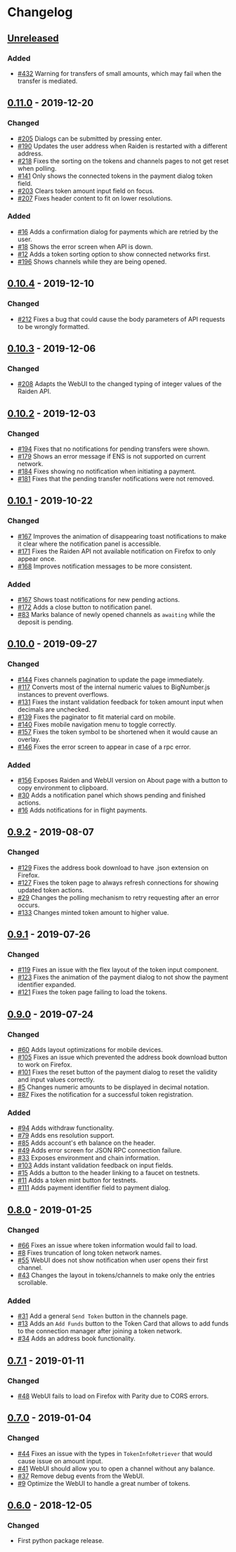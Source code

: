 # Changelog

## [Unreleased]
### Added
- [#432] Warning for transfers of small amounts, which may fail when the transfer is mediated.

## [0.11.0] - 2019-12-20
### Changed
- [#205] Dialogs can be submitted by pressing enter.
- [#190] Updates the user address when Raiden is restarted with a different address.
- [#218] Fixes the sorting on the tokens and channels pages to not get reset when polling.
- [#141] Only shows the connected tokens in the payment dialog token field.
- [#203] Clears token amount input field on focus.
- [#207] Fixes header content to fit on lower resolutions.

### Added
- [#16] Adds a confirmation dialog for payments which are retried by the user.
- [#18] Shows the error screen when API is down.
- [#12] Adds a token sorting option to show connected networks first.
- [#196] Shows channels while they are being opened.

## [0.10.4] - 2019-12-10
### Changed
- [#212] Fixes a bug that could cause the body parameters of API requests to be wrongly formatted.

## [0.10.3] - 2019-12-06
### Changed
- [#208] Adapts the WebUI to the changed typing of integer values of the Raiden API.

## [0.10.2] - 2019-12-03
### Changed
- [#194] Fixes that no notifications for pending transfers were shown.
- [#179] Shows an error message if ENS is not supported on current network.
- [#184] Fixes showing no notification when initiating a payment.
- [#181] Fixes that the pending transfer notifications were not removed.

## [0.10.1] - 2019-10-22
### Changed
- [#167] Improves the animation of disappearing toast notifications to make it clear where the notification panel is accessible.
- [#171] Fixes the Raiden API not available notification on Firefox to only appear once.
- [#168] Improves notification messages to be more consistent.

### Added
- [#167] Shows toast notifications for new pending actions.
- [#172] Adds a close button to notification panel.
- [#83] Marks balance of newly opened channels as `awaiting` while the deposit is pending.

## [0.10.0] - 2019-09-27
### Changed
- [#144] Fixes channels pagination to update the page immediately.
- [#117] Converts most of the internal numeric values to BigNumber.js instances to prevent overflows.
- [#131] Fixes the instant validation feedback for token amount input when decimals are unchecked.
- [#139] Fixes the paginator to fit material card on mobile.
- [#140] Fixes mobile navigation menu to toggle correctly.
- [#157] Fixes the token symbol to be shortened when it would cause an overlay.
- [#146] Fixes the error screen to appear in case of a rpc error.

### Added
- [#156] Exposes Raiden and WebUI version on About page with a button to copy environment to clipboard.
- [#30] Adds a notification panel which shows pending and finished actions.
- [#16] Adds notifications for in flight payments.

## [0.9.2] - 2019-08-07
### Changed
- [#129] Fixes the address book download to have .json extension on Firefox.
- [#127] Fixes the token page to always refresh connections for showing updated token actions.
- [#29] Changes the polling mechanism to retry requesting after an error occurs.
- [#133] Changes minted token amount to higher value.

## [0.9.1] - 2019-07-26
### Changed
- [#119] Fixes an issue with the flex layout of the token input component.
- [#123] Fixes the animation of the payment dialog to not show the payment identifier expanded.
- [#121] Fixes the token page failing to load the tokens.

## [0.9.0] - 2019-07-24
### Changed
- [#60] Adds layout optimizations for mobile devices.
- [#105] Fixes an issue which prevented the address book download button to work on Firefox.
- [#101] Fixes the reset button of the payment dialog to reset the validity and input values correctly.
- [#5] Changes numeric amounts to be displayed in decimal notation.
- [#87] Fixes the notification for a successful token registration.

### Added
- [#94] Adds withdraw functionality.
- [#79] Adds ens resolution support.
- [#85] Adds account's eth balance on the header.
- [#49] Adds error screen for JSON RPC connection failure.
- [#33] Exposes environment and chain information.
- [#103] Adds instant validation feedback on input fields.
- [#15] Adds a button to the header linking to a faucet on testnets.
- [#11] Adds a token mint button for testnets.
- [#111] Adds payment identifier field to payment dialog.

## [0.8.0] - 2019-01-25
### Changed
- [#66] Fixes an issue where token information would fail to load.
- [#8] Fixes truncation of long token network names.
- [#55] WebUI does not show notification when user opens their first channel.
- [#43] Changes the layout in tokens/channels to make only the entries scrollable.

### Added
- [#31] Add a general `Send Token` button in the channels page.
- [#13] Adds an `Add Funds` button to the Token Card that allows to add funds to the connection manager after joining a 
token network.
- [#34] Adds an address book functionality.

## [0.7.1] - 2019-01-11
### Changed
- [#48] WebUI fails to load on Firefox with Parity due to CORS errors.

## [0.7.0] - 2019-01-04
### Changed
- [#44] Fixes an issue with the types in `TokenInfoRetriever` that would cause issue on amount input.
- [#41] WebUI should allow you to open a channel without any balance.
- [#37] Remove debug events from the WebUI.
- [#9] Optimize the WebUI to handle a great number of tokens.

## [0.6.0] - 2018-12-05
### Changed
- First python package release.

[Unreleased]: https://github.com/raiden-network/webui/compare/v0.11.0...HEAD
[0.11.0]: https://github.com/raiden-network/webui/compare/v0.10.4...v0.11.0
[0.10.4]: https://github.com/raiden-network/webui/compare/v0.10.3...v0.10.4
[0.10.3]: https://github.com/raiden-network/webui/compare/v0.10.2...v0.10.3
[0.10.2]: https://github.com/raiden-network/webui/compare/v0.10.1...v0.10.2
[0.10.1]: https://github.com/raiden-network/webui/compare/v0.10.0...v0.10.1
[0.10.0]: https://github.com/raiden-network/webui/compare/v0.9.2...v0.10.0
[0.9.2]: https://github.com/raiden-network/webui/compare/v0.9.1...v0.9.2
[0.9.1]: https://github.com/raiden-network/webui/compare/v0.9.0...v0.9.1
[0.9.0]: https://github.com/raiden-network/webui/compare/v0.8.0...v0.9.0
[0.8.0]: https://github.com/raiden-network/webui/compare/v0.7.1...v0.8.0
[0.7.1]: https://github.com/raiden-network/webui/compare/v0.7.0...v0.7.1
[0.7.0]: https://github.com/raiden-network/webui/compare/v0.6.0...v0.7.0
[0.6.0]: https://github.com/raiden-network/webui/releases/tag/v0.6.0

[#432]: https://github.com/raiden-network/webui/issues/432
[#218]: https://github.com/raiden-network/webui/issues/218
[#212]: https://github.com/raiden-network/webui/issues/212
[#208]: https://github.com/raiden-network/webui/issues/208
[#207]: https://github.com/raiden-network/webui/issues/207
[#205]: https://github.com/raiden-network/webui/issues/205
[#203]: https://github.com/raiden-network/webui/issues/203
[#196]: https://github.com/raiden-network/webui/issues/196
[#194]: https://github.com/raiden-network/webui/issues/194
[#190]: https://github.com/raiden-network/webui/issues/190
[#184]: https://github.com/raiden-network/webui/issues/184
[#181]: https://github.com/raiden-network/webui/issues/181
[#179]: https://github.com/raiden-network/webui/issues/179
[#172]: https://github.com/raiden-network/webui/issues/172
[#171]: https://github.com/raiden-network/webui/issues/171
[#168]: https://github.com/raiden-network/webui/issues/168
[#167]: https://github.com/raiden-network/webui/issues/167
[#157]: https://github.com/raiden-network/webui/issues/157
[#156]: https://github.com/raiden-network/webui/issues/156
[#146]: https://github.com/raiden-network/webui/issues/146
[#144]: https://github.com/raiden-network/webui/issues/144
[#141]: https://github.com/raiden-network/webui/issues/141
[#140]: https://github.com/raiden-network/webui/issues/140
[#139]: https://github.com/raiden-network/webui/issues/139
[#133]: https://github.com/raiden-network/webui/issues/133
[#131]: https://github.com/raiden-network/webui/issues/131
[#129]: https://github.com/raiden-network/webui/issues/129
[#127]: https://github.com/raiden-network/webui/issues/127
[#123]: https://github.com/raiden-network/webui/issues/123
[#121]: https://github.com/raiden-network/webui/issues/121
[#119]: https://github.com/raiden-network/webui/issues/119
[#117]: https://github.com/raiden-network/webui/issues/117
[#111]: https://github.com/raiden-network/webui/issues/111
[#105]: https://github.com/raiden-network/webui/issues/105
[#103]: https://github.com/raiden-network/webui/issues/103
[#101]: https://github.com/raiden-network/webui/issues/101
[#94]: https://github.com/raiden-network/webui/issues/94
[#87]: https://github.com/raiden-network/webui/issues/87
[#85]: https://github.com/raiden-network/webui/issues/85
[#83]: https://github.com/raiden-network/webui/issues/83
[#79]: https://github.com/raiden-network/webui/issues/79
[#66]: https://github.com/raiden-network/webui/issues/66
[#60]: https://github.com/raiden-network/webui/issues/60
[#55]: https://github.com/raiden-network/webui/issues/55
[#49]: https://github.com/raiden-network/webui/issues/49
[#48]: https://github.com/raiden-network/webui/issues/48
[#44]: https://github.com/raiden-network/webui/issues/44
[#43]: https://github.com/raiden-network/webui/issues/43
[#41]: https://github.com/raiden-network/webui/issues/41
[#37]: https://github.com/raiden-network/webui/issues/37
[#34]: https://github.com/raiden-network/webui/issues/34
[#33]: https://github.com/raiden-network/webui/issues/33
[#31]: https://github.com/raiden-network/webui/issues/31
[#30]: https://github.com/raiden-network/webui/issues/30
[#29]: https://github.com/raiden-network/webui/issues/29
[#18]: https://github.com/raiden-network/webui/issues/18
[#16]: https://github.com/raiden-network/webui/issues/16
[#15]: https://github.com/raiden-network/webui/issues/15
[#13]: https://github.com/raiden-network/webui/issues/13
[#12]: https://github.com/raiden-network/webui/issues/12
[#11]: https://github.com/raiden-network/webui/issues/11
[#9]: https://github.com/raiden-network/webui/issues/9
[#8]: https://github.com/raiden-network/webui/issues/8
[#5]: https://github.com/raiden-network/webui/issues/5
